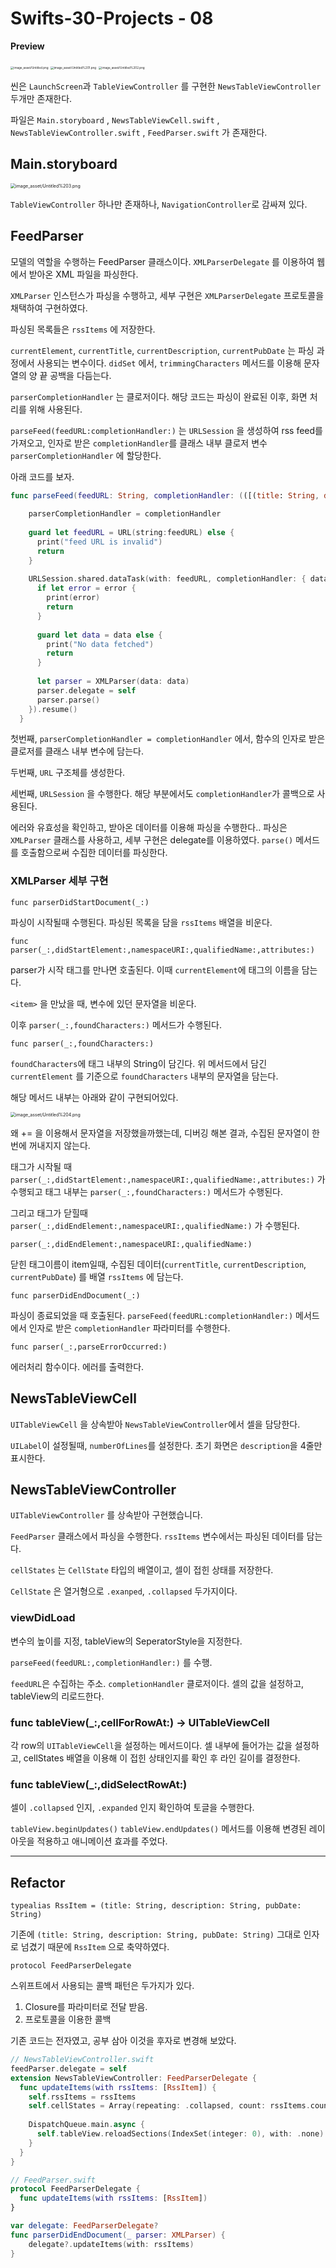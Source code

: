 # Swifts-30-Projects - 08

**Preview**

<img src="image_asset/Untitled.png" alt="image_asset/Untitled.png" style="zoom:33%;" />

<img src="image_asset/Untitled%201.png" alt="image_asset/Untitled%201.png" style="zoom:33%;" />

<img src="image_asset/Untitled%202.png" alt="image_asset/Untitled%202.png" style="zoom:33%;" />

씬은 `LaunchScreen`과 `TableViewController` 를 구현한 `NewsTableViewController` 두개만 존재한다. 

파일은 `Main.storyboard` , `NewsTableViewCell.swift` , `NewsTableViewController.swift` , `FeedParser.swift` 가 존재한다.

## Main.storyboard

<img src="image_asset/Untitled%203.png" alt="image_asset/Untitled%203.png" style="zoom:50%;" />

`TableViewController` 하나만 존재하나, `NavigationController`로 감싸져 있다.

## FeedParser

모델의 역할을 수행하는 FeedParser 클래스이다. `XMLParserDelegate` 를 이용하여 웹에서 받아온 XML 파일을 파싱한다.

`XMLParser` 인스턴스가 파싱을 수행하고, 세부 구현은 `XMLParserDelegate` 프로토콜을 채택하여 구현하였다.

파싱된 목록들은  `rssItems` 에 저장한다.

`currentElement`, `currentTitle`, `currentDescription`, `currentPubDate` 는 파싱 과정에서 사용되는 변수이다. `didSet` 에서, `trimmingCharacters` 메서드를 이용해 문자열의 양 끝 공백을 다듬는다.

`parserCompletionHandler` 는 클로저이다. 해당 코드는 파싱이 완료된 이후, 화면 처리를 위해 사용된다.

`parseFeed(feedURL:completionHandler:)` 는 `URLSession` 을 생성하여 rss feed를 가져오고, 인자로 받은 `completionHandler`를 클래스 내부 클로저 변수 `parserCompletionHandler` 에 할당한다.

아래 코드를 보자.

```swift
func parseFeed(feedURL: String, completionHandler: (([(title: String, description: String, pubDate: String)]) -> Void)?) -> Void {
    
    parserCompletionHandler = completionHandler
    
    guard let feedURL = URL(string:feedURL) else {
      print("feed URL is invalid")
      return
    }
    
    URLSession.shared.dataTask(with: feedURL, completionHandler: { data, response, error in
      if let error = error {
        print(error)
        return
      }
      
      guard let data = data else {
        print("No data fetched")
        return
      }
      
      let parser = XMLParser(data: data)
      parser.delegate = self
      parser.parse()
    }).resume()
  }
```

첫번째, `parserCompletionHandler = completionHandler` 에서, 함수의 인자로 받은 클로저를 클래스 내부 변수에 담는다.

두번째, `URL` 구조체를 생성한다. 

세번째, `URLSession` 을 수행한다. 해당 부분에서도 `completionHandler`가 콜백으로 사용된다. 

에러와 유효성을 확인하고, 받아온 데이터를 이용해 파싱을 수행한다.. 파싱은 `XMLParser` 클래스를 사용하고, 세부 구현은 delegate를 이용하였다. `parse()` 메서드를 호출함으로써 수집한 데이터를 파싱한다.

### XMLParser 세부 구현

`func parserDidStartDocument(_:)` 

파싱이 시작될때 수행된다. 파싱된 목록을 담을 `rssItems` 배열을 비운다.

`func parser(_:,didStartElement:,namespaceURI:,qualifiedName:,attributes:)`

parser가 시작 태그를 만나면 호출된다. 이때 `currentElement`에 태그의 이름을 담는다.

`<item>` 을 만났을 때, 변수에 있던 문자열을 비운다. 

이후 `parser(_:,foundCharacters:)` 메서드가 수행된다.

`func parser(_:,foundCharacters:)`

`foundCharacters`에 태그 내부의 String이 담긴다. 위 메서드에서 담긴 `currentElement` 를 기준으로 `foundCharacters` 내부의 문자열을 담는다.

해당 메서드 내부는 아래와 같이 구현되어있다. 

<img src="image_asset/Untitled%204.png" alt="image_asset/Untitled%204.png" style="zoom:50%;" />

왜 += 을 이용해서 문자열을 저장했을까했는데, 디버깅 해본 결과, 수집된 문자열이 한번에 꺼내지지 않는다.

태그가 시작될 때 `parser(_:,didStartElement:,namespaceURI:,qualifiedName:,attributes:)` 가 수행되고
태그 내부는 `parser(_:,foundCharacters:)` 메서드가 수행된다. 

그리고 태그가 닫힐때 `parser(_:,didEndElement:,namespaceURI:,qualifiedName:)` 가 수행된다.

`parser(_:,didEndElement:,namespaceURI:,qualifiedName:)`

닫힌 태그이름이 item일때, 수집된 데이터(`currentTitle`, `currentDescription`, `currentPubDate`) 를 배열 `rssItems` 에 담는다.

`func parserDidEndDocument(_:)`

파싱이 종료되었을 때 호출된다. `parseFeed(feedURL:completionHandler:)` 메서드에서 인자로 받은 `completionHandler` 파라미터를 수행한다.

`func parser(_:,parseErrorOccurred:)`

에러처리 함수이다. 에러를 출력한다.

## NewsTableViewCell

`UITableViewCell` 을 상속받아 `NewsTableViewController`에서 셀을 담당한다.

`UILabel`이 설정될때, `numberOfLines`를 설정한다. 초기 화면은 `description`을 4줄만 표시한다. 

## NewsTableViewController

`UITableViewController` 를 상속받아 구현했습니다.

`FeedParser` 클래스에서 파싱을 수행한다. `rssItems`  변수에서는 파싱된 데이터를 담는다.

`cellStates` 는 `CellState` 타입의 배열이고, 셀이 접힌 상태를 저장한다.

`CellState` 은 열거형으로 `.exanped`, `.collapsed` 두가지이다.

### viewDidLoad

변수의 높이를 지정, tableView의 SeperatorStyle을 지정한다.

`parseFeed(feedURL:,completionHandler:)` 를 수행.

`feedURL`은 수집하는 주소. `completionHandler` 클로저이다. 셀의 값을 설정하고, tableView의 리로드한다.

### func tableView(_:,cellForRowAt:) -> UITableViewCell

각 row의 `UITableViewCell`을 설정하는 메서드이다. 셀 내부에 들어가는 값을 설정하고, cellStates 배열을 이용해 이 접힌 상태인지를 확인 후 라인 길이를 결정한다.

### func tableView(_:,didSelectRowAt:)

셀이 `.collapsed` 인지, `.expanded` 인지 확인하여 토글을 수행한다.

`tableView.beginUpdates()` `tableView.endUpdates()`  메서드를 이용해 변경된 레이아웃을 적용하고 애니메이션 효과를 주었다.



------

## Refactor

```
typealias RssItem = (title: String, description: String, pubDate: String)
```

기존에 `(title: String, description: String, pubDate: String)` 그대로 인자로 넘겼기 때문에 `RssItem` 으로 축약하였다.

```
protocol FeedParserDelegate
```

스위프트에서 사용되는 콜백 패턴은 두가지가 있다.

1. Closure를 파라미터로 전달 받음.
2. 프로토콜을 이용한 콜백

기존 코드는 전자였고, 공부 삼아 이것을 후자로 변경해 보았다.

```swift
// NewsTableViewController.swift
feedParser.delegate = self
extension NewsTableViewController: FeedParserDelegate {
  func updateItems(with rssItems: [RssItem]) {
    self.rssItems = rssItems
    self.cellStates = Array(repeating: .collapsed, count: rssItems.count)
    
    DispatchQueue.main.async {
      self.tableView.reloadSections(IndexSet(integer: 0), with: .none)
    }
  }
}

// FeedParser.swift
protocol FeedParserDelegate {
  func updateItems(with rssItems: [RssItem])
}

var delegate: FeedParserDelegate?
func parserDidEndDocument(_ parser: XMLParser) {
    delegate?.updateItems(with: rssItems)
}
```

